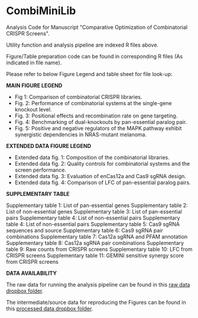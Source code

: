 # CombiMiniLib

Analysis Code for Manuscript "Comparative Optimization of Combinatorial CRISPR Screens".

Utility function and analysis pipeline are indexed R files above.

Figure/Table preparation code can be found in corresponding R files (As indicated in file name).

Please refer to below Figure Legend and table sheet for file look-up:

**MAIN FIGURE LEGEND**

+ Fig 1: Comparison of combinatorial CRISPR libraries. 
+ Fig. 2: Performance of combinatorial systems at the single-gene knockout level. 
+ Fig. 3: Positional effects and recombination rate on gene targeting. 
+ Fig. 4: Benchmarking of dual-knockouts by pan-essential paralog pair.
+ Fig. 5: Positive and negative regulators of the MAPK pathway exhibit synergistic dependencies in NRAS-mutant melanoma. 

**EXTENDED DATA FIGURE LEGEND**

+ Extended data fig. 1: Composition of the combinatorial libraries.
+ Extended data fig. 2: Quality controls for combinatorial systems and the screen performance.
+ Extended data fig. 3: Evaluation of enCas12a and Cas9 sgRNA design.
+ Extended data fig. 4: Comparison of LFC of pan-essential paralog pairs.


**SUPPLEMENTARY TABLE**

Supplementary table 1: List of pan-essential genes
Supplementary table 2: List of non-essential genes
Supplementary table 3: List of pan-essential pairs
Supplementary table 4: List of non-essential pairs
Supplementary table 4: List of non-essential pairs
Supplementary table 5: Cas9 sgRNA sequences and source
Supplementary table 6: Cas9 sgRNA pair combinations
Supplementary table 7: Cas12a sgRNA and PFAM annotation
Supplementary table 8: Cas12a sgRNA pair combinations
Supplementary table 9: Raw counts from CRISPR screens
Supplementary table 10: LFC from CRISPR screens
Supplementary table 11: GEMINI sensitive synergy score from CRISPR screens

**DATA AVAILABILITY**

The raw data for running the analysis pipeline can be found in this [raw data dropbox folder](https://www.dropbox.com/sh/t02poiw0hjgs6vc/AAAAu30_3TSWRZOk3fKqkGe3a?dl=0).

The intermediate/source data for reproducing the Figures can be found in this [processed data dropbox folder](https://www.dropbox.com/sh/g2afi8ra56gkw4d/AACxWZA4QedR_H-EdDNCfdkca?dl=0).

